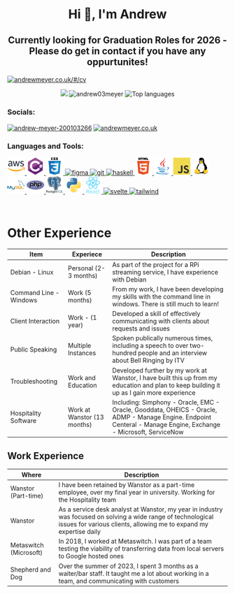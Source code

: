 <h1 align="center">Hi 👋, I'm Andrew</Meyer>
<h2 align="center">Currently looking for Graduation Roles for 2026 - Please do get in contact if you have any oppurtunites!</h2>
<a href="https://andrewmeyer.co.uk/#/cv"><img align="center" src="https://cdn-icons-png.flaticon.com/512/4906/4906292.png" alt="andrewmeyer.co.uk/#/cv" height="30" width="40" /></a>

<p align="center" vertical-align="center">
    <img height=400 src="https://github-readme-stats.vercel.app/api?username=andrew03meyer&theme=radical" />
    <img height=200 src="https://github-readme-streak-stats.herokuapp.com/?user=andrew03meyer&theme=radical&" alt="andrew03meyer" />
    <img height=200 src="https://github-readme-stats.vercel.app/api/top-langs/?username=andrew03meyer&theme=radical&layout=compact" alt="Top languages" />
</p>

<h3 align="left">Socials:</h3>
<p align="left">
    <a href="https://linkedin.com/in/andrew-meyer-200103266" target="blank"><img align="center" src="https://raw.githubusercontent.com/rahuldkjain/github-profile-readme-generator/master/src/images/icons/Social/linked-in-alt.svg" alt="andrew-meyer-200103266" height="30" width="40" /></a>
    <a href="https://andrewmeyer.co.uk"><img align="center" src="https://cdn-icons-png.flaticon.com/512/4906/4906292.png" alt="andrewmeyer.co.uk" height="30" width="40" /></a>
</p>

<h3 align="left">Languages and Tools:</h3>
<p align="left">
    <a href="https://aws.amazon.com" target="_blank" rel="noreferrer">
        <img src="https://raw.githubusercontent.com/devicons/devicon/master/icons/amazonwebservices/amazonwebservices-original-wordmark.svg" alt="aws" width="40" height="40" /> </a>
    <a href="https://www.w3schools.com/cs/" target="_blank" rel="noreferrer">
    <img src="https://raw.githubusercontent.com/devicons/devicon/master/icons/csharp/csharp-original.svg" alt="csharp" width="40" height="40" /> </a>
    <a href="https://www.w3schools.com/css/" target="_blank" rel="noreferrer"> <img src="https://raw.githubusercontent.com/devicons/devicon/master/icons/css3/css3-original-wordmark.svg" alt="css3" width="40" height="40" /> </a>
    <a href="https://www.figma.com/" target="_blank" rel="noreferrer"> <img src="https://www.vectorlogo.zone/logos/figma/figma-icon.svg" alt="figma" width="40" height="40" /> </a>
    <a href="https://git-scm.com/" target="_blank" rel="noreferrer"> <img src="https://www.vectorlogo.zone/logos/git-scm/git-scm-icon.svg" alt="git" width="40" height="40" /> </a>
    <a href="https://www.haskell.org/" target="_blank" rel="noreferrer"> <img src="https://upload.wikimedia.org/wikipedia/commons/1/1c/Haskell-Logo.svg" alt="haskell" width="40" height="40" /> </a>
    <a href="https://www.w3.org/html/" target="_blank" rel="noreferrer"> <img src="https://raw.githubusercontent.com/devicons/devicon/master/icons/html5/html5-original-wordmark.svg" alt="html5" width="40" height="40" /> </a>
    <a href="https://www.java.com" target="_blank" rel="noreferrer"> <img src="https://raw.githubusercontent.com/devicons/devicon/master/icons/java/java-original.svg" alt="java" width="40" height="40" /> </a>
    <a href="https://developer.mozilla.org/en-US/docs/Web/JavaScript" target="_blank" rel="noreferrer"> <img src="https://raw.githubusercontent.com/devicons/devicon/master/icons/javascript/javascript-original.svg" alt="javascript" width="40" height="40" /> </a>
    <a href="https://www.linux.org/" target="_blank" rel="noreferrer"> <img src="https://raw.githubusercontent.com/devicons/devicon/master/icons/linux/linux-original.svg" alt="linux" width="40" height="40" /> </a>
    <a href="https://www.mysql.com/" target="_blank" rel="noreferrer"> <img src="https://raw.githubusercontent.com/devicons/devicon/master/icons/mysql/mysql-original-wordmark.svg" alt="mysql" width="40" height="40" /> </a>
    <a href="https://www.php.net" target="_blank" rel="noreferrer"> <img src="https://raw.githubusercontent.com/devicons/devicon/master/icons/php/php-original.svg" alt="php" width="40" height="40" /> </a>
    <a href="https://www.postgresql.org" target="_blank" rel="noreferrer"> <img src="https://raw.githubusercontent.com/devicons/devicon/master/icons/postgresql/postgresql-original-wordmark.svg" alt="postgresql" width="40" height="40" /> </a>
    <a href="https://www.python.org" target="_blank" rel="noreferrer"> <img src="https://raw.githubusercontent.com/devicons/devicon/master/icons/python/python-original.svg" alt="python" width="40" height="40" /> </a>
    <a href="https://reactjs.org/" target="_blank" rel="noreferrer"> <img src="https://raw.githubusercontent.com/devicons/devicon/master/icons/react/react-original-wordmark.svg" alt="react" width="40" height="40" /> </a>
    <a href="https://svelte.dev" target="_blank" rel="noreferrer"> <img src="https://upload.wikimedia.org/wikipedia/commons/1/1b/Svelte_Logo.svg" alt="svelte" width="40" height="40" /> </a>
    <a href="https://tailwindcss.com/" target="_blank" rel="noreferrer"> <img src="https://www.vectorlogo.zone/logos/tailwindcss/tailwindcss-icon.svg" alt="tailwind" width="40" height="40" /> </a>
</p>
<br>

# Other Experience
| Item                   | Experiece                  | Description                                                                                                                                                      |
| ---------------------- | -------------------------- | -------------------------------------------------------------------------------------------------------------------------------------- |
| Debian - Linux         | Personal (2-3 months)      | As part of the project for a RPi streaming service, I have experience with Debian |
| Command Line - Windows | Work (5 months)            | From my work, I have been developing my skills with the command line in windows. There is still much to learn! |
| Client Interaction     | Work - (1 year)            | Developed a skill of effectively communicating with clients about requests and issues |
| Public Speaking        | Multiple Instances         | Spoken publically numerous times, including a speech to over two-hundred people and an interview about Bell Ringing by ITV |
| Troubleshooting        | Work and Education         | Developed further by my work at Wanstor, I have built this up from my education and plan to keep building it up as I gain more experience |
| Hospitality Software   | Work at Wanstor (13 months) | Including: Simphony - Oracle, EMC - Oracle, Gooddata, OHEICS - Oracle, ADMP - Manage Engine. Endpoint Centeral - Manage Engine, Exchange - Microsoft, ServiceNow |

## Work Experience
| Where                  | Description |
| ---------------------- | ------------------------------------------------------------------------------------------------------------------------------------------------------------------ |
| Wanstor (Part-time)    | I have been retained by Wanstor as a part-time employee, over my final year in university. Working for the Hospitality team |
| Wanstor                | As a service desk analyst at Wanstor, my year in industry was focused on solving a wide range of technological issues for various clients, allowing me to expand my expertise daily |
| Metaswitch (Microsoft) | In 2018, I worked at Metaswitch. I was part of a team testing the viability of transferring data from local servers to Google hosted ones |
| Shepherd and Dog       | Over the summer of 2023, I spent 3 months as a waiter/bar staff. It taught me a lot about working in a team, and communicating with customers |
